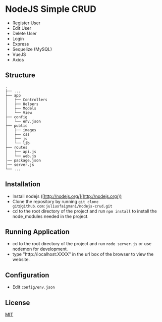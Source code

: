 # NodeJS Simple CRUD
- Register User
- Edit User
- Delete User
- Login
- Express
- Sequelize (MySQL)
- VueJS
- Axios

## Structure
    .
    ├── ...
    ├── app
    │   ├── Controllers
    │   ├── Helpers
    │   ├── Models
    │   └── View
    ├── config
    │   └── env.json
    ├── public
    │   ├── images
    │   ├── css
    │   ├── js
    │   └── lib
    ├── routes
    │   ├── api.js
    │   └── web.js
    │── package.json
    │── server.js
    └── ...

## Installation
- Install nodejs ([http://nodejs.org/](http://nodejs.org/))
- Clone the repository by running `git clone git@github.com:juliusfaigmani/nodejs-crud.git`
- cd to the root directory of the project and run `npm install` to install the node_modules needed in the project.

## Running Application
- cd to the root directory of the project and run `node server.js` or use nodemon for development.
- type "http://localhost:XXXX" in the url box of the browser to view the website.

## Configuration
- Edit `config/env.json`

## License
[MIT](https://choosealicense.com/licenses/mit/)